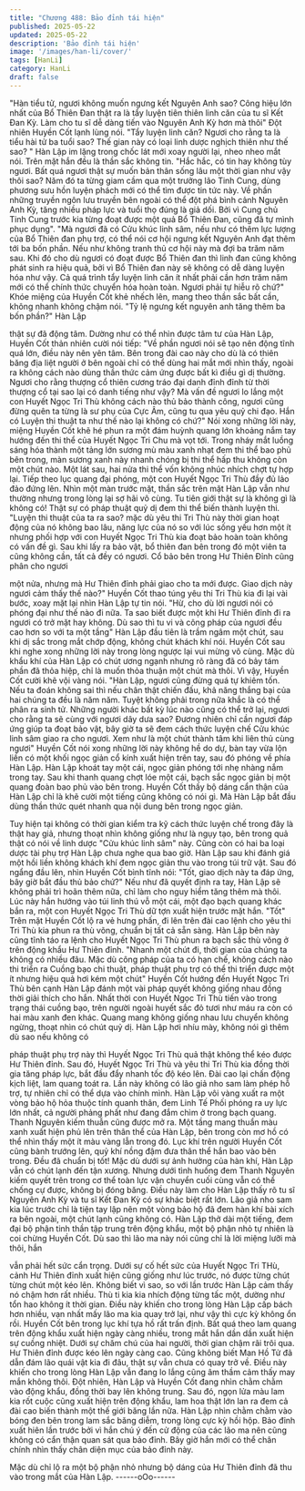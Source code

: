 ```yaml
---
title: "Chương 488: Bảo đỉnh tái hiện"
published: 2025-05-22
updated: 2025-05-22
description: 'Bảo đỉnh tái hiện'
image: '/images/han-li/cover/'
tags: [HanLi]
category: HanLi
draft: false
---
```


"Hàn tiểu tử, ngươi không muốn ngưng kết Nguyên Anh sao?
Công hiệu lớn nhất của Bổ Thiên Đan thật ra là tẩy luyện tiên
thiên linh căn của tu sĩ Kết Đan Kỳ. Làm cho tu sĩ dễ dàng tiến
vào Nguyên Anh Kỳ hơn mà thôi" Đột nhiên Huyền Cốt lạnh lùng
nói.
"Tẩy luyện linh căn? Ngươi cho rằng ta là tiểu hài tử ba tuổi sao?
Thế gian này có loại linh dược nghịch thiên như thế sao? " Hàn
Lập im lặng trong chốc lát mới xoay người lại, nheo nheo mắt nói.
Trên mặt hắn đều là thần sắc không tin.
"Hắc hắc, có tin hay không tùy ngươi. Bất quá ngươi thật sự muốn
bản thân sống lâu một thời gian như vậy thôi sao? Năm đó ta
từng giam cầm qua một trưởng lão Tinh Cung, dùng phương sưu
hồn luyện phách mới có thể tìm được tin tức này. Về phần những
truyền ngôn lưu truyền bên ngoài có thể đột phá bình cảnh
Nguyên Anh Kỳ, tăng nhiều pháp lực và tuổi thọ đúng là giả dối.
Bởi vì Cung chủ Tinh Cung trước kia từng đoạt được một quả Bổ
Thiên Đan, cũng đã tự mình phục dụng".
"Mà ngươi đã có Cửu khúc linh sâm, nếu như có thêm lực lượng
của Bổ Thiên đan phụ trợ, có thể nói cơ hội ngưng kết Nguyên
Anh đạt thêm tới ba bốn phần. Nếu như không tranh thủ cơ hội
này mà đợi ba trăm năm sau. Khi đó cho dù ngươi có đoạt được
Bổ Thiên đan thì linh đan cũng không phát sinh ra hiệu quả, bởi vì
Bổ Thiên đan này sẽ không có dễ dàng luyện hóa như vậy. Cả
quá trình tẩy luyện linh căn ít nhất phải cần hơn trăm năm mới có
thể chính thức chuyển hóa hoàn toàn. Ngươi phải tự hiễu rõ
chứ?" Khóe miệng của Huyền Cốt khẻ nhếch lên, mang theo thần
sắc bất cần, không nhanh không chậm nói.
"Tỷ lệ ngưng kết nguyên anh tăng thêm ba bốn phần?" Hàn Lập

thật sự đã động tâm.
Dường như có thể nhìn được tâm tư của Hàn Lập, Huyền Cốt
thản nhiên cười nói tiếp:
"Về phần ngươi nói sẽ tạo nên động tĩnh quá lớn, điều này nên
yên tâm. Bên trong đài cao này cho dù là có thiên băng địa liệt
người ở bên ngoài chỉ có thể dùng hai mắt mới nhìn thấy, ngoài ra
không cách nào dùng thần thức cảm ứng được bất kì điều gì dị
thường. Ngươi cho rằng thượng cổ thiên cương tráo đại danh đỉnh
đỉnh từ thời thượng cổ tại sao lại có danh tiếng như vậy? Mà vấn
đề ngươi lo lắng một con Huyết Ngọc Tri Thù không cách nào thủ
bảo thành công, ngươi cũng đừng quên ta từng là sư phụ của
Cực Âm, cũng tu qua yêu quỷ chi đạo. Hắn có Luyện thi thuật ta
như thế nào lại không có chứ?"
Nói xong những lời này, miệng Huyền Cốt khẽ hé phun ra một
đám huỳnh quang lớn khoảng nắm tay hướng đến thi thể của
Huyết Ngọc Tri Chu mà vọt tới.
Trong nháy mắt luồng sáng hóa thành một tảng lớn sương mù
màu xanh nhạt đem thi thể bao phủ bên trong, màn sương xanh
này nhanh chóng bị thi thể hấp thu không còn một chút nào.
Một lát sau, hai nửa thi thể vốn không nhúc nhích chợt tự hợp lại.
Tiếp theo lục quang đại phóng, một con Huyết Ngọc Tri Thù đầy
đủ lảo đảo đứng lên.
Nhìn một màn trước mặt, thần sắc trên mặt Hàn Lập vẫn như
thường nhưng trong lòng lại sợ hãi vô cùng.
Tu tiên giới thật sự là không gì là không có! Thật sự có pháp thuật
quỷ dị đem thi thể biến thành luyện thi.
"Luyện thi thuật của ta ra sao? mặc dù yêu thi Tri Thù này thời
gian hoạt động của nó không bao lâu, năng lực của nó so với lúc
sống yếu hơn một ít nhưng phối hợp với con Huyết Ngọc Tri Thù
kia đoạt bảo hoàn toàn không có vấn đề gì. Sau khi lấy ra bảo vật,
bổ thiên đan bên trong đó một viên ta cũng không cần, tất cả đềy
có ngươi. Cổ bảo bên trong Hư Thiên Đỉnh cũng phân cho ngươi

một nửa, nhưng mà Hư Thiên đỉnh phải giao cho ta mới được.
Giao dịch này ngươi cảm thấy thế nào?" Huyền Cốt thao túng yêu
thi Tri Thù kia đi lại vài bước, xoay mặt lại nhìn Hàn Lập tự tin nói.
"Hừ, cho dù lời ngươi nói có phóng đại như thế nào đi nữa. Ta sao
biết được một khi Hư Thiên đỉnh đi ra ngươi có trở mặt hay không.
Dù sao thì tu vi và công pháp của ngươi đều cao hơn so với ta
một tầng" Hàn Lập đầu tiên là trầm ngâm một chút, sau khi dị sắc
trong mắt chớp động, không chút khách khí nói.
Huyền Cốt sau khi nghe xong những lời này trong lòng ngược lại
vui mừng vô cùng.
Mặc dù khẩu khí của Hàn Lập có chút ương ngạnh nhưng rõ ràng
đã có bảy tám phần đã thỏa hiệp, chỉ là muốn thỏa thuận một chút
mà thôi.
Vì vậy, Huyền Cốt cười khẽ vội vàng nói.
"Hàn Lập, ngươi cũng đừng quá tự khiêm tốn. Nếu ta đoán không
sai thì nếu chân thật chiến đấu, khả năng thắng bại của hai chúng
ta đều là năm năm. Tuyệt không phải trong nữa khắc là có thể
phân ra sinh tử. Những người khác bất kỳ lúc nào cũng có thể trở
lại, ngươi cho rằng ta sẽ cùng với ngươi dây dưa sao? Đương
nhiên chỉ cần ngươi đáp ứng giúp ta đoạt bảo vật, bây giờ ta sẽ
đem cách thức luyện chế Cửu khúc linh sâm giao ra cho ngươi.
Xem như là một chút thành tâm khi liên thủ cùng ngươi" Huyền
Cốt nói xong những lời này không hề do dự, bàn tay vừa lộn liền
có một khối ngọc giản cổ kính xuất hiện trên tay, sau đó phóng về
phía Hàn Lập.
Hàn Lập khoát tay một cái, ngọc giản phóng tới nhẹ nhàng nắm
trong tay. Sau khi thanh quang chợt lóe một cái, bạch sắc ngọc
giản bị một quang đoàn bao phủ vào bên trong.
Huyền Cốt thấy bộ dáng cẩn thận của Hàn Lập chỉ là khẽ cười
một tiếng cũng không có nói gì.
Mà Hàn Lập bắt đầu dùng thần thức quét nhanh qua nội dung bên
trong ngọc giản.

Tuy hiện tại không có thời gian kiểm tra kỹ cách thức luyện chế
trong đây là thật hay giả, nhưng thoạt nhìn không giống như là
ngụy tạo, bên trong quả thật có nói về linh dược "Cửu khúc linh
sâm" này. Cũng còn có hai ba loại dược tài phụ trợ Hàn Lập chưa
nghe qua bao giờ.
Hàn Lập sau khi đánh giá một hồi liền không khách khí đem ngọc
giản thu vào trong túi trữ vật. Sau đó ngẩng đầu lên, nhìn Huyền
Cốt bình tĩnh nói:
"Tốt, giao dịch này ta đáp ứng, bây giờ bắt đầu thủ bảo chứ?"
Nếu như đã quyết định ra tay, Hàn Lập sẽ không phải trì hoãn
thêm nữa, chỉ làm cho nguy hiểm tăng thêm mà thôi.
Lúc này hắn hướng vào túi linh thú vỗ một cái, một đạo bạch
quang khác bắn ra, một con Huyết Ngọc Tri Thù dữ tợn xuất hiện
trước mặt hắn.
"Tốt" Trên mặt Huyền Cốt lộ ra vẻ hưng phấn, đi lên trên đài cao
lệnh cho yêu thi Tri Thù kia phun ra thù võng, chuẩn bị tất cả sẵn
sàng.
Hàn Lập bên này cũng tĩnh táo ra lệnh cho Huyết Ngọc Tri Thù
phun ra bạch sắc thù võng ở trên động khẩu Hư Thiên đỉnh.
"Nhanh một chút đi, thời gian của chúng ta không có nhiều đâu.
Mặc dù công pháp của ta có hạn chế, không cách nào thi triển ra
Cuồng bạo chi thuật, pháp thuật phụ trợ có thể thi triển được một
ít nhưng hiệu quả hơi kém một chút" Huyền Cốt hướng đến Huyết
Ngọc Tri Thù bên cạnh Hàn Lập đánh một vài pháp quyết không
giống nhau đồng thời giải thích cho hắn.
Nhất thời con Huyết Ngọc Tri Thù tiến vào trong trạng thái cuồng
bạo, trên người ngoài huyết sắc đỏ tươi như máu ra còn có hai
màu xanh đen khác. Quang mang không giống nhau lưu chuyển
không ngừng, thoạt nhìn có chút quỷ dị.
Hàn Lập hơi nhíu mày, không nói gì thêm dù sao nếu không có

pháp thuật phụ trợ này thì Huyết Ngọc Tri Thù quả thật không thể
kéo được Hư Thiên đỉnh.
Sau đó, Huyết Ngọc Tri Thù và yêu thi Tri Thù kia đồng thời gia
tăng pháp lực, bắt đầu đẩy nhanh tốc độ kéo lên.
Đài cao lại chấn động kịch liệt, lam quang toát ra.
Lần này không có lão giả nho sam làm phép hỗ trợ, tự nhiên chỉ
có thể dựa vào chính mình.
Hàn Lập vôi vàng xuất ra một vòng bảo hộ hỏa thuộc tính quanh
thân, đem Linh Tế Phối phóng ra uy lực lớn nhất, cả người phảng
phất như đang đắm chìm ở trong bạch quang. Thanh Nguyên
kiếm thuẫn cũng được mở ra.
Một tầng mang thuẩn màu xanh xuất hiện phủ lên trên thân thể
của Hàn Lập, bên trong còn mơ hồ có thể nhìn thấy một ít màu
vàng lẫn trong đó.
Lục khí trên người Huyền Cốt cũng bành trướng lên, quỷ khí nồng
đậm đưa thân thể hắn bao vào bên trong.
Đều đã chuẩn bị tốt!
Mặc dù dưới sự ảnh hưởng của hàn khí, Hàn Lập vẫn có chút
lạnh đến tận xương. Nhưng dưới tình huống đem Thanh Nguyên
kiếm quyết trên trong cơ thể toàn lực vận chuyển cuối cùng vẫn
có thể chống cự được, không bị đóng băng.
Điều này làm cho Hàn Lập thấy rõ tu sĩ Nguyên Anh Kỳ và tu sĩ
Kết Đan Kỳ có sự khác biệt rất lớn. Lão giả nho sam kia lúc trước
chỉ là tiện tay lập nên một vòng bảo hộ đã đem hàn khí bài xích ra
bên ngoài, một chút lạnh cũng không có.
Hàn Lập thở dài một tiếng, đem đại bộ phận tinh thần tập trung
trên động khẩu, một bộ phận nhỏ tự nhiên là coi chừng Huyền
Cốt.
Dù sao thì lão ma này nói cũng chỉ là lời miệng lưỡi mà thôi, hắn

vẫn phải hết sức cẩn trọng.
Dưới sự cố hết sức của Huyết Ngọc Tri THù, cảnh Hư Thiên đỉnh
xuất hiện cũng giống như lúc trước, nó được từng chút từng chút
một kéo lên.
Không biết vì sao, so với lần trước Hàn Lập cảm thấy nó chậm
hơn rất nhiều. Thù ti kia kia nhích động từng tấc một, dường như
tổn hao không ít thời gian.
Điều này khiến cho trong lòng Hàn Lập cấp bách hơn nhiều, vạn
nhất mấy lão ma kia quay trở lại, như vậy thì cực kỳ không ổn rồi.
Huyền Cốt bên trong lục khí tựa hồ rất trấn định. Bất quá theo lam
quang trên động khẩu xuất hiện ngày càng nhiều, trong mắt hắn
dần dần xuất hiện sự cuồng nhiệt.
Dưới sự chăm chú của hai người, thời gian chậm rãi trôi qua. Hư
Thiên đỉnh được kéo lên ngày càng cao.
Cũng không biết Man Hồ Tử đã dẫn đám lão quái vật kia đi đâu,
thật sự vẫn chưa có quay trở về. Điều này khiến cho trong lòng
Hàn Lập vẫn đang lo lắng cũng âm thầm cảm thấy may mắn
không thôi.
Đột nhiên, Hàn Lập và Huyền Cốt đang nhìn chằm chằm vào
động khẩu, đồng thời bay lên không trung.
Sau đó, ngọn lửa màu lam kia rốt cuộc cũng xuất hiện trên động
khẩu, lam hoa thật lớn lan ra đem cả đài cao biến thành một thế
giới băng lần nữa.
Hàn Lập nhìn chằm chằm vào bóng đen bên trong lam sắc băng
diễm, trong lòng cực kỳ hồi hộp.
Bảo đỉnh xuất hiên lần trước bởi vì hắn chú ý đến cử động của
các lão ma nên cũng không có cẩn thận quan sát qua bảo đỉnh.
Bây giờ hắn mới có thể chân chính nhìn thấy chân diện mục của
bảo đỉnh này.

Mặc dù chỉ lộ ra một bộ phận nhỏ nhưng bộ dáng của Hư Thiên
đỉnh đã thu vào trong mắt của Hàn Lập.
------oOo------
